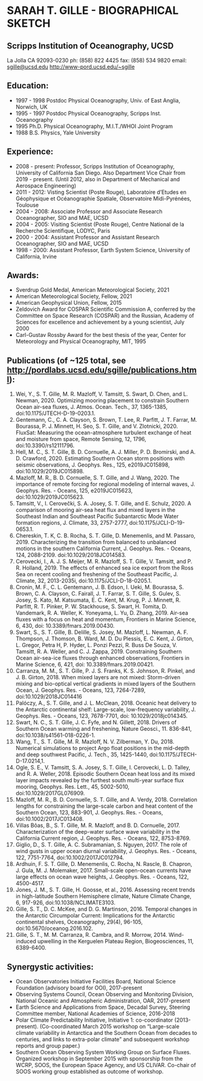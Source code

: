 # SARAH T. GILLE - BIOGRAPHICAL  SKETCH
## Scripps Institution of Oceanography, UCSD
La Jolla CA 92093-0230
ph: (858) 822 4425 fax: (858) 534 9820
email: sgille@ucsd.edu http://www-pord.ucsd.edu/~sgille

## Education:
- 1997 - 1998 Postdoc Physical Oceanography, Univ. of East Anglia, Norwich, UK
- 1995 - 1997 Postdoc Physical Oceanography, Scripps Inst. Oceanography
- 1995 Ph.D. Physical Oceanography, M.I.T./WHOI Joint Program
- 1988 B.S. Physics, Yale University

## Experience:
- 2008 - present: Professor, Scripps Institution of Oceanography, University of California San Diego.  Also Department Vice Chair from 2019 - present. (Until 2012, also in Department of Mechanical and Aerospace Engineering)
- 2011 - 2012:	Visting Scientist (Poste Rouge), Laboratoire d’Etudes en Géophysique et Océanographie Spatiale, Observatoire Midi-Pyrénées, Toulouse
- 2004 - 2008:	Associate Professor and Associate Research Oceanographer, SIO and MAE, UCSD
- 2004 - 2005:	Visiting Scientist (Poste Rouge), Centre National de la Recherche Scientifique, LODYC, Paris
- 2000 - 2004:	Assistant Professor and Assistant Research Oceanographer, SIO and MAE, UCSD
- 1998 - 2000:	Assistant Professor, Earth System Science, University of California, Irvine

## Awards:
- Sverdrup Gold Medal, American Meteorological Society, 2021
- American Meteorological Society, Fellow, 2021
- American Geophysical Union, Fellow, 2015
- Zeldovich Award for COSPAR Scientific Commission A, conferred by the Committee on Space Research (COSPAR) and the Russian, Academy of Sciences for excellence and achievement by a young scientist, July 2000
- Carl-Gustav Rossby Award for the best thesis of the year, Center for Meteorology and Physical Oceanography, MIT, 1995

## Publications (of ~125 total, see http://pordlabs.ucsd.edu/sgille/publications.html): 
1. Wei, Y., S. T. Gille, M. R. Mazloff, V. Tamsitt, S. Swart, D. Chen, and L. Newman, 2020. Optimizing mooring placement to constrain Southern Ocean air-sea fluxes, J. Atmos. Ocean. Tech., 37, 1365-1385, doi:10.1175/JTECH-D-19-0203.1.
1. Gentemann, C., C. A. Clayson, S. Brown, T. Lee, R. Parfitt, J. T. Farrar, M. Bourassa, P. J. Minnett, H. Seo, S. T. Gille, and V. Zlotnicki, 2020. FluxSat: Measuring the ocean-atmosphere turbulent exchange of heat and moisture from space, Remote Sensing, 12, 1796, doi:10.3390/rs12111796.
1. Hell, M. C., S. T. Gille, B. D. Cornuelle, A. J. Miller, P. D. Bromirski, and A. D. Crawford, 2020. Estimating Southern Ocean storm positions with seismic observations, J. Geophys. Res., 125, e2019JC015898, doi:10.1029/2019JC015898. 
1. Mazloff, M. R., B. D. Cornuelle, S. T. Gille, and J. Wang, 2020. The importance of remote forcing for regional modeling of internal waves, J. Geophys. Res. - Oceans, 125, e2019JC015623, doi:10.1029/2019JC015623. 
1. Tamsitt, V., I. Cerovečki, S. A. Josey, S. T. Gille, and E. Schulz, 2020. A comparison of mooring air-sea heat flux and mixed layers in the Southeast Indian and Southeast Pacific Subantarctic Mode Water formation regions, J. Climate, 33, 2757-2777, doi:10.1175/JCLI-D-19-0653.1. 
1. Chereskin, T. K, C. B. Rocha, S. T. Gille, D. Menemenlis, and M. Passaro, 2019. Characterizing the transition from balanced to unbalanced motions in the southern California Current, J. Geophys. Res. - Oceans, 124, 2088-2109. doi:10.1029/2018JC014583. 
1. Cerovecki, I., A. J. S. Meijer, M. R. Mazloff, S. T. Gille, V. Tamsitt, and P. R. Holland, 2019. The effects of enhanced sea ice export from the Ross Sea on recent cooling and freshening of the Southeast Pacific, J. Climate, 32, 2013-2035i, doi:10.1175/JCLI-D-18-0205.1. 
1. Cronin, M. F., C. L. Gentemann, J. B. Edson, I. Ueki, M. Bourassa, S. Brown, C. A. Clayson, C. Fairall, J. T. Farrar, S. T. Gille, S. Gulev, S. Josey, S. Kato, M. Katsumata, E. C. Kent, M. Krug, P. J. Minnett, R. Parfitt, R. T. Pinker, P. W. Stackhouse, S. Swart, H. Tomita, D. Vandemark, R. A. Weller, K. Yoneyama, L. Yu, D. Zhang, 2019. Air-sea fluxes with a focus on heat and momentum, Frontiers in Marine Science, 6, 430, doi: 10.3389/fmars.2019.00430.
1. Swart, S., S. T. Gille, B. Delille, S. Josey, M. Mazloff, L. Newman, A. F. Thompson, J. Thomson, B. Ward, M. D. Du Plessis, E. C. Kent, J. Girton, L. Gregor, Petra H, P. Hyder, L. Ponzi Pezzi, R. Buss De Souza, V. Tamsitt, R. A. Weller, and C. J. Zappa, 2019. Constraining Southern Ocean air-sea-ice fluxes through enhanced observations, Frontiers in Marine Science, 6, 421, doi: 10.3389/fmars.2019.00421.
1. Carranza, M. M., S. T. Gille, P. J. S. Franks, K. S. Johnson, R. Pinkel, and J. B. Girton, 2018. When mixed layers are not mixed: Storm-driven mixing and bio-optical vertical gradients in mixed layers of the Southern Ocean, J. Geophys. Res. - Oceans, 123, 7264-7289, doi:10.1029/2018JC014416 
1. Palóczy, A., S. T. Gille, and J. L. McClean, 2018. Oceanic heat delivery to the Antarctic continental shelf: Large-scale, low-frequency variability, J. Geophys. Res. - Oceans, 123, 7678-7701, doi: 10.1029/2018jc014345. 
1. Swart, N. C., S. T. Gille, J. C. Fyfe, and N. Gillett, 2018. Drivers of Southern Ocean warming and freshening, Nature Geosci., 11. 836-841, doi:10.1038/s41561-018-0226-1. 
1. Wang, T., S. T. Gille, M. R. Mazloff, N. V. Zilberman, Y. Du, 2018. Numerical simulations to project Argo float positions in the mid-depth and deep southwest Pacific, J. Tech., 35, 1425-1440, doi:10.1175/JTECH-D-17.0214,1. 
1. Ogle, S. E., V. Tamsitt, S. A. Josey, S. T. Gille, I. Cerovecki, L. D. Talley, and R. A. Weller, 2018. Episodic Southern Ocean heat loss and its mixed layer impacts revealed by the furthest south multi-year surface flux mooring, Geophys. Res. Lett., 45, 5002-5010, doi:10.1029/2017GL076909. 
1. Mazloff, M. R., B. D. Cornuelle, S. T. Gille, and A. Verdy, 2018. Correlation lengths for constraining the large-scale carbon and heat content of the Southern Ocean, 123, 883-901, J. Geophys. Res. - Oceans, doi:10.1002/2017JC013408. 
1. Villas Bôas, B., S. T. Gille, M. R. Mazloff, and B. D. Cornuelle, 2017. Characterization of the deep-water surface wave variability in the California Current region, J. Geophys. Res. - Oceans, 122, 8753-8769. 
1. Giglio, D., S. T. Gille, A. C. Subramanian, S. Nguyen, 2017. The role of wind gusts in upper ocean diurnal variability, J. Geophys. Res. - Oceans, 122, 7751-7764, doi:10.1002/2017JC012794.
1. Ardhuin, F. S. T. Gille, D. Menemenlis, C. Rocha, N. Rascle, B. Chapron, J. Gula, M. J. Molemaker, 2017. Small-scale open-ocean currents have large effects on ocean wave heights, J. Geophys. Res. - Oceans, 122, 4500-4517.
1. Jones, J. M., S. T. Gille, H. Goosse, et al., 2016. Assessing recent trends in high-latitude Southern Hemisphere climate, Nature Climate Change, 6, 917-926, doi:10.1038/NCLIMATE3103.
1. Gille, S. T., D. C. McKee, and D. G. Martinson, 2016. Temporal changes in the Antarctic Circumpolar Current: Implications for the Antarctic continental shelves, Oceanography, 29(4), 96-105, doi:10.5670/oceanog.2016.102.
1. Gille, S. T., M. M. Carranza, R. Cambra, and R. Morrow, 2014. Wind-induced upwelling in the Kerguelen Plateau Region, Biogeosciences, 11, 6389-6400.

## Synergystic activities:
- Ocean Observatories Initiative Facilities Board, National Science Foundation (advisory board for OOI), 2017-present
- Observing Systems Council, Ocean Observing and Monitoring Division, National Oceanic and Atmospheric Administration, OAR, 2017-present
- Earth Science and Applications from Space, Decadal Survey, Steering Committee member, National Academies of Science, 2016-2018
- Polar Climate Predictability Initiative, Initiative 1:  co-coordinator (2013-present).  (Co-coordinated March 2015 workshop on “Large-scale climate variability in Antarctica and the Southern Ocean from decades to centuries, and links to extra-polar climate” and subsequent workshop reports and group paper.)
- Southern Ocean Observing System Working Group on Surface Fluxes.  Organized workshop in September 2015 with sponsorship from the WCRP, SOOS, the European Space Agency, and US CLIVAR.  Co-chair of SOOS working group established as outcome of workshop.  


